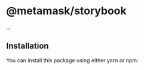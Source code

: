 # @metamask/storybook

...

## Installation

You can install this package using either yarn or npm:
